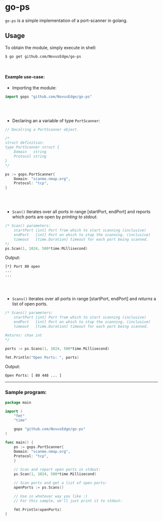 # go-ps
`go-ps` is a simple implementation of a port-scanner in golang.

## Usage
To obtain the module, simply execute in shell:

```zsh
$ go get github.com/NovusEdge/go-ps
```

<br>

#### Example use-case:

* Importing the module:

```go
import gops "github.com/NovusEdge/go-ps"
```

<br>
<br>


* Declaring an a variable of type `PortScanner`:
 
```go
// Decalring a PortScanner object.

/*
struct definition:
type PortScanner struct {
	Domain   string
	Protocol string
}
*/

ps := gops.PortScanner{
	Domain: "scanme.nmap.org",
	Protocol: "tcp",
}

```

<br>
<br>

* `Scan()` iterates over all ports in range [startPort, endPort] and reports which ports are open by _printing to stdout_.


```go
/* Scan() parameters:
	startPort [int] Port from which to start scanning (inclusive)
	endPort   [int] Port on which to stop the scanning. (inclusive)
	timeout   [time.Duration] timeout for each port being scanned.
*/
ps.Scan(1, 1024, 500*time.Millisecond)
```

Output: 
```
[*] Port 80 open
...
...
```

<br>
<br>

* `Scans()` iterates over all ports in range [startPort, endPort] and _returns_ a list of open ports.


```go
/* Scans() parameters:
	startPort [int] Port from which to start scanning (inclusive)
	endPort   [int] Port on which to stop the scanning. (inclusive)
	timeout   [time.Duration] timeout for each port being scanned.

Returns: chan int
*/

ports := ps.Scans(1, 1024, 500*time.Millisecond)

fmt.Println("Open Ports: ", ports)
```

Output:
```
Open Ports: [ 80 448 ... ]
```

***

### Sample program:
```go
package main

import (
    "fmt"
    "time"

    gops "github.com/NovusEdge/go-ps"
)

func main() {
    ps := gops.PortScanner{
	Domain: "scanme.nmap.org",
	Protocol: "tcp",
    }
    
    // Scan and report open ports in stdout:
    ps.Scan(1, 1024, 500*time.Millisecond)

    // Scan ports and get a list of open ports:
    openPorts := ps.Scans()

    // Use in whatever way you like :)
    // For this sample, we'll just print it to stdout:

    fmt.Println(openPorts)
}
```


